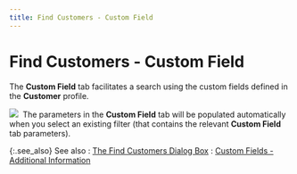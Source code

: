 ```yaml
---
title: Find Customers - Custom Field
---
```


# Find Customers - Custom Field


The **Custom Field** tab facilitates  a search using the custom fields defined in the **Customer**  profile.


![]({{site.mc_baseurl}}/img/note.gif)  The  parameters in the **Custom Field**  tab will be populated automatically when you select an existing filter  (that contains the relevant **Custom Field** tab parameters).


{:.see_also}
See also
: [The Find  Customers Dialog Box]({{site.mc_baseurl}}/find-customers/find-customers-dialog-box/customer_filter_dialog_box.html)
: [Custom  Fields - Additional Information]({{site.wwe_chm}}/advanced-options/find-function/custom_field_wwe_find_filter.html)
